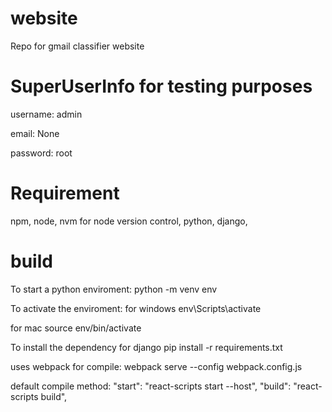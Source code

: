# website
Repo for gmail classifier website

# SuperUserInfo for testing purposes
username: admin

email: None

password: root

# Requirement


npm, node, nvm for node version control, python, django,

# build

To start a python enviroment:
    python -m venv env

To activate the enviroment:
for windows
env\Scripts\activate

for mac
source env/bin/activate

To install the dependency for django
pip install -r requirements.txt


uses webpack for compile:
webpack serve --config webpack.config.js

default compile method:
"start": "react-scripts start --host",
"build": "react-scripts build",

